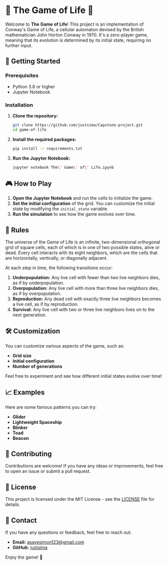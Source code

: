 # 🌟 The Game of Life 🌟

Welcome to **The Game of Life**! This project is an implementation of Conway's Game of Life, a cellular automaton devised by the British mathematician John Horton Conway in 1970. It's a zero-player game, meaning that its evolution is determined by its initial state, requiring no further input.

## 🚀 Getting Started

### Prerequisites

- Python 3.8 or higher
- Jupyter Notebook

### Installation

1. **Clone the repository:**

    ```bash
    git clone https://github.com/justsima/Capstone-project.git
    cd game-of-life
    ```

2. **Install the required packages:**

    ```bash
    pip install -r requirements.txt
    ```

3. **Run the Jupyter Notebook:**

    ```bash
    jupyter notebook The\' Game\' of\' Life.ipynb
    ```

## 🎮 How to Play

1. **Open the Jupyter Notebook** and run the cells to initialize the game.
2. **Set the initial configuration** of the grid. You can customize the initial state by modifying the `initial_state` variable.
3. **Run the simulation** to see how the game evolves over time.

## 📜 Rules

The universe of the Game of Life is an infinite, two-dimensional orthogonal grid of square cells, each of which is in one of two possible states, alive or dead. Every cell interacts with its eight neighbors, which are the cells that are horizontally, vertically, or diagonally adjacent.

At each step in time, the following transitions occur:

1. **Underpopulation:** Any live cell with fewer than two live neighbors dies, as if by underpopulation.
2. **Overpopulation:** Any live cell with more than three live neighbors dies, as if by overpopulation.
3. **Reproduction:** Any dead cell with exactly three live neighbors becomes a live cell, as if by reproduction.
4. **Survival:** Any live cell with two or three live neighbors lives on to the next generation.

## 🛠️ Customization

You can customize various aspects of the game, such as:

- **Grid size**
- **Initial configuration**
- **Number of generations**

Feel free to experiment and see how different initial states evolve over time!

## 📈 Examples

Here are some famous patterns you can try:

- **Glider**
- **Lightweight Spaceship**
- **Blinker**
- **Toad**
- **Beacon**

## 🤝 Contributing

Contributions are welcome! If you have any ideas or improvements, feel free to open an issue or submit a pull request.

## 📄 License

This project is licensed under the MIT License - see the [LICENSE](LICENSE) file for details.

## 📧 Contact

If you have any questions or feedback, feel free to reach out:

- **Email:** asayesimon123@gmail.com
- **GitHub:** [justsima](https://github.com/justsima)

Enjoy the game! 🎉